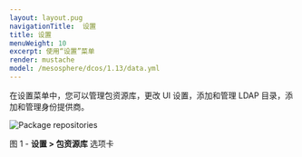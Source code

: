 ```yaml
---
layout: layout.pug
navigationTitle:  设置
title: 设置
menuWeight: 10
excerpt: 使用“设置”菜单
render: mustache
model: /mesosphere/dcos/1.13/data.yml
---
```


在设置菜单中，您可以管理包资源库，更改 UI 设置，添加和管理 LDAP 目录，添加和管理身份提供商。



![Package repositories](/mesosphere/dcos/1.13/img/GUI-Settings-EE-Package_Repositories-1_12.png)

图 1 - **设置 > 包资源库** 选项卡
